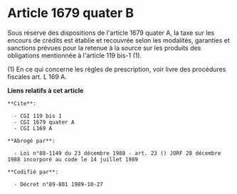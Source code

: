 # Article 1679 quater B

Sous réserve des dispositions de l'article 1679 quater A, la taxe sur les encours de crédits est établie et recouvrée selon
les modalités, garanties et sanctions prévues pour la retenue à la source sur les produits des obligations mentionnée à
l'article 119 bis-1 (1).

(1) En ce qui concerne les règles de prescription, voir livre des procédures fiscales art. L 169 A.

**Liens relatifs à cet article**

	**Cite**:

	  - CGI 119 bis 1
	  - CGI 1679 quater A
	  - CGI L169 A

	**Abrogé par**:

	  - Loi n°88-1149 du 23 décembre 1988 - art. 23 () JORF 28 décembre 1988 incorporé au code le 14 juillet 1989

	**Codifié par**:

	  - Décret n°89-801 1989-10-27
